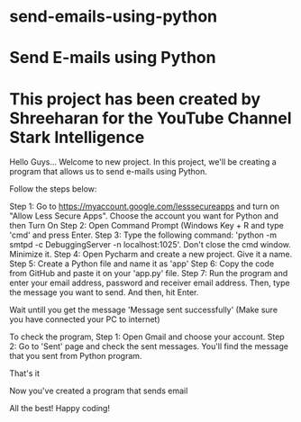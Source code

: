 # send-emails-using-python
# Send E-mails using Python
# This project has been created by Shreeharan for the YouTube Channel Stark Intelligence

Hello Guys... Welcome to new project. In this project, we'll be creating a program that allows us to send e-mails using Python.

Follow the steps below:

Step 1: Go to https://myaccount.google.com/lesssecureapps and turn on "Allow Less Secure Apps". Choose the account you want for Python and then Turn On
Step 2: Open Command Prompt (Windows Key + R and type 'cmd' and press Enter.
Step 3: Type the following command: 'python -m smtpd -c DebuggingServer -n localhost:1025'. Don't close the cmd window. Minimize it.
Step 4: Open Pycharm and create a new project. Give it a name.
Step 5: Create a Python file and name it as 'app'
Step 6: Copy the code from GitHub and paste it on your 'app.py' file.
Step 7: Run the program and enter your email address, password and receiver email address. Then, type the message you want to send. And then, hit Enter.

Wait untill you get the message 'Message sent successfully' (Make sure you have connected your PC to internet)

To check the program,
Step 1: Open Gmail and choose your account.
Step 2: Go to 'Sent' page and check the sent messages. You'll find the message that you sent from Python program.

That's it

Now you've created a program that sends email

All the best!
Happy coding!
